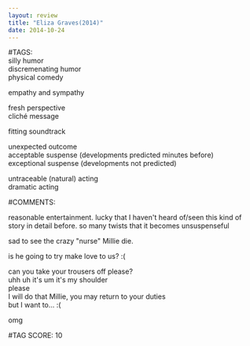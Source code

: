 ```yaml
---  
layout: review  
title: "Eliza Graves(2014)"  
date: 2014-10-24  
---  
```

  
#TAGS:  
silly humor  
discremenating humor  
physical comedy  
  
empathy and sympathy  
  
fresh perspective  
cliché message  
  
fitting soundtrack  
  
unexpected outcome  
acceptable suspense (developments predicted minutes before)  
exceptional suspense (developments not predicted)  
  
untraceable (natural) acting  
dramatic acting  
  
#COMMENTS:  
  
reasonable entertainment. lucky that I haven't heard of/seen this kind of story in detail before. so many twists that it becomes unsuspenseful  
  
sad to see the crazy "nurse" Millie die.   
  
is he going to try make love to us? :(  
  
can you take your trousers off please?  
	uhh uh it's um it's my shoulder  
please  
		I will do that Millie, you may return to your duties  
but I want to... :(  
  
omg  
  
  
  
  
  
#TAG SCORE: 10  
